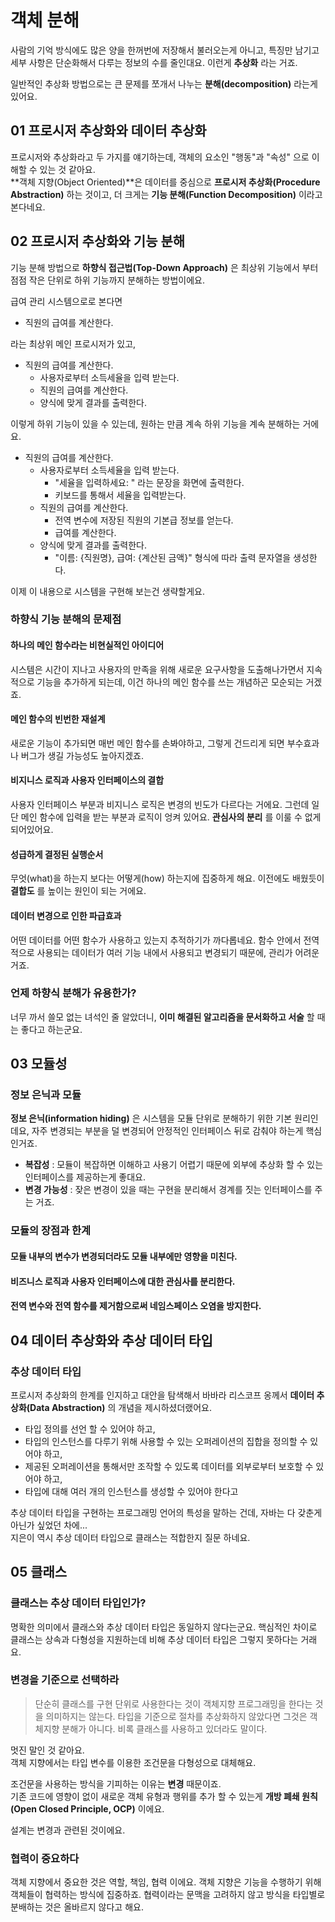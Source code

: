 # 객체 분해
사람의 기억 방식에도 많은 양을 한꺼번에 저장해서 불러오는게 아니고, 특징만 남기고 세부 사항은
단순화해서 다루는 정보의 수를 줄인대요. 이런게 **추상화** 라는 거죠.  

일반적인 추상화 방법으로는 큰 문제를 쪼개서 나누는 **분해(decomposition)** 라는게
있어요.

## 01 프로시저 추상화와 데이터 추상화
프로시저와 추상화라고 두 가지를 얘기하는데, 객체의 요소인 "행동"과 "속성" 으로 이해할 수
있는 것 같아요.  
**객체 지향(Object Oriented)**은 데이터를 중심으로 **프로시저 추상화(Procedure
Abstraction)** 하는 것이고, 더 크게는 **기능 분해(Function Decomposition)**
이라고 본다네요.

## 02 프로시저 추상화와 기능 분해
기능 분해 방법으로 **하향식 접근법(Top-Down Approach)** 은 최상위 기능에서 부터 점점
작은 단위로 하위 기능까지 분해하는 방법이에요.

급여 관리 시스템으로로 본다면

- 직원의 급여를 계산한다.

라는 최상위 메인 프로시저가 있고,

- 직원의 급여를 계산한다.
  - 사용자로부터 소득세율을 입력 받는다. 
  - 직원의 급여를 계산한다.
  - 양식에 맞게 결과를 출력한다.

이렇게 하위 기능이 있을 수 있는데, 원하는 만큼 계속 하위 기능을 계속 분해하는 거에요.

- 직원의 급여를 계산한다.
  - 사용자로부터 소득세율을 입력 받는다.
    - "세율을 입력하세요: " 라는 문장을 화면에 출력한다.
    - 키보드를 통해서 세율을 입력받는다.
  - 직원의 급여를 계산한다.
    - 전역 변수에 저장된 직원의 기본급 정보를 얻는다.
    - 급여를 계산한다.
  - 양식에 맞게 결과를 출력한다.
    - "이름: {직원명}, 급여: {계산된 금액}" 형식에 따라 출력 문자열을 생성한다.
    
이제 이 내용으로 시스템을 구현해 보는건 생략할게요.

### 하향식 기능 분해의 문제점

#### 하나의 메인 함수라는 비현실적인 아이디어
시스템은 시간이 지나고 사용자의 만족을 위해 새로운 요구사항을 도출해나가면서 지속적으로 기능을
추가하게 되는데, 이건 하나의 메인 함수를 쓰는 개념하곤 모순되는 거겠죠.

#### 메인 함수의 빈번한 재설계
새로운 기능이 추가되면 매번 메인 함수를 손봐야하고, 그렇게 건드리게 되면 부수효과나 버그가
생길 가능성도 높아지겠죠.

#### 비지니스 로직과 사용자 인터페이스의 결합
사용자 인터페이스 부분과 비지니스 로직은 변경의 빈도가 다르다는 거에요. 그런데 일단 메인
함수에 입력을 받는 부분과 로직이 엉켜 있어요. __관심사의 분리__ 를 이룰 수 없게 되어있어요.

#### 성급하게 결정된 실행순서
무엇(what)을 하는지 보다는 어떻게(how) 하는지에 집중하게 해요. 이전에도 배웠듯이
**결합도** 를 높이는 원인이 되는 거에요.

#### 데이터 변경으로 인한 파급효과
어떤 데이터를 어떤 함수가 사용하고 있는지 추적하기가 까다롭네요. 함수 안에서 전역적으로
사용되는 데이터가 여러 기능 내에서 사용되고 변경되기 때문에, 관리가 어려운거죠.

### 언제 하향식 분해가 유용한가?
너무 까서 쓸모 없는 녀석인 줄 알았더니, __이미 해결된 알고리즘을 문서화하고 서술__ 할 때는
좋다고 하는군요.

## 03 모듈성

### 정보 은닉과 모듈
**정보 은닉(information hiding)** 은 시스템을 모듈 단위로 분해하기 위한 기본
원리인데요, 자주 변경되는 부분을 덜 변경되어 안정적인 인터페이스 뒤로 감춰야 하는게
핵심인거죠.

- **복잡성** : 모듈이 복잡하면 이해하고 사용기 어렵기 때문에 외부에 추상화 할 수 있는
  인터페이스를 제공하는게 좋대요.
- **변경 가능성** : 잦은 변경이 있을 때는 구현을 분리해서 경계를 짓는 인터페이스를 주는
  거죠.

### 모듈의 장점과 한계

#### 모듈 내부의 변수가 변경되더라도 모듈 내부에만 영향을 미친다.

#### 비즈니스 로직과 사용자 인터페이스에 대한 관심사를 분리한다.

#### 전역 변수와 전역 함수를 제거함으로써 네임스페이스 오염을 방지한다.


## 04 데이터 추상화와 추상 데이터 타입

### 추상 데이터 타입

프로시저 추상화의 한계를 인지하고 대안을 탐색해서 바바라 리스코프 옹께서 **데이터
추상화(Data Abstraction)** 의 개념을 제시하셨더랬어요.

- 타입 정의를 선언 할 수 있어야 하고,
- 타입의 인스턴스를 다루기 위해 사용할 수 있는 오퍼레이션의 집합을 정의할 수 있어야 하고,
- 제공된 오퍼레이션을 통해서만 조작할 수 있도록 데이터를 외부로부터 보호할 수 있어야 하고,
- 타입에 대해 여러 개의 인스턴스를 생성할 수 있어야 한다고

추상 데이터 타입을 구현하는 프로그래밍 언어의 특성을 말하는 건데, 자바는 다 갖춘게 아닌가
싶었던 차에...  
지은이 역시 추상 데이터 타입으로 클래스는 적합한지 질문 하네요.

## 05 클래스
### 클래스는 추상 데이터 타입인가?
명확한 의미에서 클래스와 추상 데이터 타입은 동일하지 않다는군요. 핵심적인 차이로 클래스는
상속과 다형성을 지원하는데 비해 추상 데이터 타입은 그렇지 못하다는 거래요.

### 변경을 기준으로 선택하라
> 단순히 클래스를 구현 단위로 사용한다는 것이 객체지향 프로그래밍을 한다는 것을 의미하지는
> 않는다. 타입을 기준으로 절차를 추상화하지 않았다면 그것은 객체지향 분해가 아니다. 비록
> 클래스를 사용하고 있더라도 말이다.

멋진 말인 것 같아요.  
객체 지향에서는 타입 변수를 이용한 조건문을 다형성으로 대체해요.

조건문을 사용하는 방식을 기피하는 이유는 **변경** 때문이죠.  
기존 코드에 영향이 없이 새로운 객체 유형과 행위를 추가 할 수 있는게 **개방 폐쇄 원칙(Open
Closed Principle, OCP)** 이에요.  

설계는 변경과 관련된 것이에요.

### 협력이 중요하다
객체 지향에서 중요한 것은 역할, 책임, 협력 이에요. 객체 지향은 기능을 수행하기 위해 객체들이
협력하는 방식에 집중하죠. 협력이라는 문맥을 고려하지 않고 
방식을 타입별로 분배하는 것은 올바르지 않다고 해요.

